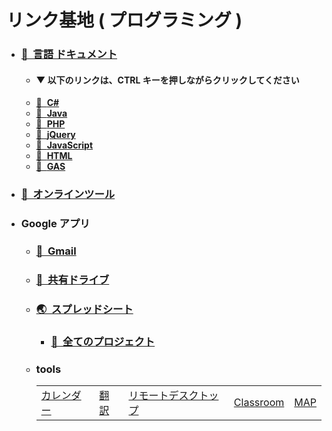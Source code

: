 # リンク基地 ( プログラミング )
- ### [🍔&nbsp; 言語 ドキュメント](https://github.com/winofsql/link-base-pg-language/blob/main/document.md)
  - #### ▼ 以下のリンクは、CTRL キーを押しながらクリックしてください
  - [📕&nbsp; **C#**](https://github.com/winofsql/link-base-pg-language/blob/main/document.md#c)
  - [📗&nbsp; **Java**](https://github.com/winofsql/link-base-pg-language/blob/main/document.md#java)
  - [📘&nbsp; **PHP**](https://github.com/winofsql/link-base-pg-language/blob/main/document.md#php)
  - [📙&nbsp; **jQuery**](https://github.com/winofsql/link-base-pg-language/blob/main/document.md#jquery)
  - [📒&nbsp; **JavaScript**](https://github.com/winofsql/link-base-pg-language/blob/main/document.md#javascript)
  - [📔&nbsp; **HTML**](https://github.com/winofsql/link-base-pg-language/blob/main/document.md#html)
  - [📓&nbsp; **GAS**](https://github.com/winofsql/link-base-pg-language/blob/main/document.md#google-apps-script)

- ### [💯&nbsp; オンラインツール](https://github.com/winofsql/link-base/blob/main/online-tool.md)

- ### Google アプリ
  - ### [📩&nbsp; Gmail](https://mail.google.com/)
  - ### [💾&nbsp; 共有ドライブ](https://drive.google.com/drive/shared-drives)
  - ### [🌏&nbsp; スプレッドシート](https://docs.google.com/spreadsheets)
    - ### [🏃&nbsp; 全てのプロジェクト](https://script.google.com/home/all)
  - ### tools

    |   |  |  |  |  |
    | -- | -- | -- | -- | -- | 
    | [カレンダー](https://calendar.google.com/calendar) | [翻訳](https://translate.google.co.jp/)  | [リモートデスクトップ](https://remotedesktop.google.com/access/) | [Classroom](https://classroom.google.com/) | [MAP](https://www.google.co.jp/maps) |

 
